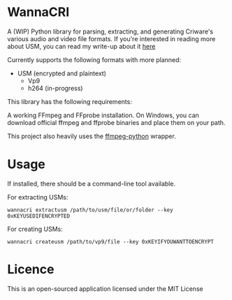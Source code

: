 # WannaCRI
A (WIP) Python library for parsing, extracting, and generating Criware's various audio and video file formats.
If you're interested in reading more about USM, you can read my write-up about it [here](https://listed.to/@donmai/24921/criware-s-usm-format-part-1)

Currently supports the following formats with more planned:
* USM (encrypted and plaintext)
    * Vp9
    * h264 (in-progress)


This library has the following requirements:

A working FFmpeg and FFprobe installation. On Windows, you can download official ffmpeg and ffprobe binaries and place them on your path.

This project also heavily uses the [ffmpeg-python](https://pypi.org/project/ffmpeg-python) wrapper.

# Usage

If installed, there should be a command-line tool available.

For extracting USMs:

`wannacri extractusm /path/to/usm/file/or/folder --key 0xKEYUSEDIFENCRYPTED`

For creating USMs:

`wannacri createusm /path/to/vp9/file --key 0xKEYIFYOUWANTTOENCRYPT`

# Licence

This is an open-sourced application licensed under the MIT License

